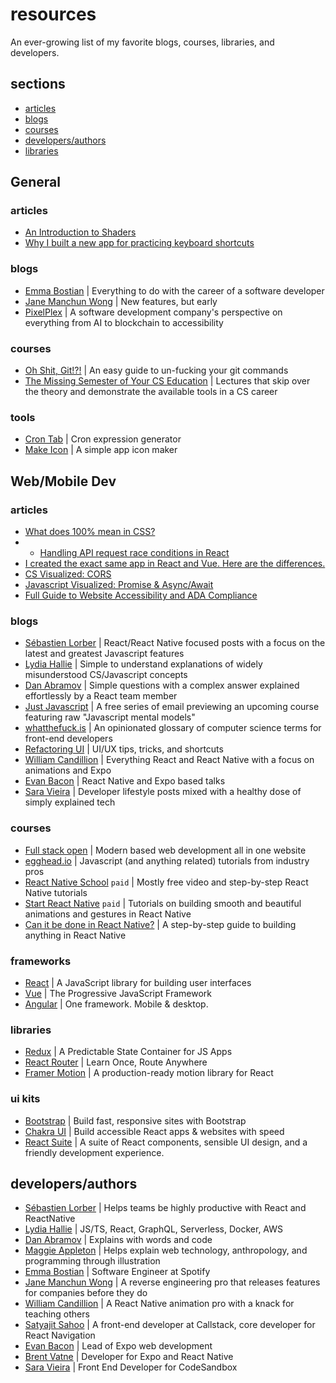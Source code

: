 
# resources
An ever-growing list of my favorite blogs, courses, libraries, and developers.

## sections
- [articles](https://github.com/ngregrichardson/resources/blob/master/README.md#articles)
- [blogs](https://github.com/ngregrichardson/resources/blob/master/README.md#blogs)
- [courses](https://github.com/ngregrichardson/resources/blob/master/README.md#courses)
- [developers/authors](https://github.com/ngregrichardson/resources/blob/master/README.md#developersauthors)
- [libraries](https://github.com/ngregrichardson/resources/blob/master/README.md#libraries)

## General

### articles
- [An Introduction to Shaders ](https://frontend.horse/issues/8/)
- [Why I built a new app for practicing keyboard shortcuts](https://tkainrad.dev/posts/why-i-built-a-new-app-for-practicing-keyboard-shortcuts/)

### blogs
- [Emma Bostian](https://dev.to/emmabostian/) | Everything to do with the career of a software developer
- [Jane Manchun Wong](https://wongmjane.com/) | New features, but early
- [PixelPlex](https://pixelplex.io/blog/) | A software development company's perspective on everything from AI to blockchain to accessibility

### courses
- [Oh Shit, Git!?!](https://ohshitgit.com/) | An easy guide to un-fucking your git commands 
- [The Missing Semester of Your CS Education](https://missing.csail.mit.edu/) | Lectures that skip over the theory and demonstrate the available tools in a CS career

### tools
- [Cron Tab](https://crontab.cronhub.io/) | Cron expression generator
- [Make Icon](https://buildicon.netlify.app/) | A simple app icon maker

## Web/Mobile Dev

### articles
- [What does 100% mean in CSS?](https://wattenberger.com/blog/css-percents)
- - [Handling API request race conditions in React](https://sebastienlorber.com/handling-api-request-race-conditions-in-react)
- [I created the exact same app in React and Vue. Here are the differences.](https://medium.com/javascript-in-plain-english/i-created-the-exact-same-app-in-react-and-vue-here-are-the-differences-2019-edition-42ba2cab9e56)
- [CS Visualized: CORS](https://dev.to/lydiahallie/cs-visualized-cors-5b8h)
- [Javascript Visualized: Promise & Async/Await](https://dev.to/lydiahallie/javascript-visualized-promises-async-await-5gke)
- [Full Guide to Website Accessibility and ADA Compliance](https://pixelplex.io/blog/guide-to-website-accessibility-and-ada-compliance/)

### blogs
- [Sébastien Lorber](https://sebastienlorber.com/) | React/React Native focused posts with a focus on the latest and greatest Javascript features
- [Lydia Hallie](https://dev.to/lydiahallie/) | Simple to understand explanations of widely misunderstood CS/Javascript concepts
- [Dan Abramov](https://overreacted.io/) | Simple questions with a complex answer explained effortlessly by a React team member
- [Just Javascript](https://justjavascript.com/) | A free series of email previewing an upcoming course featuring raw "Javascript mental models"
- [whatthefuck.is](https://whatthefuck.is/) | An opinionated glossary of computer science terms for front-end developers
- [Refactoring UI](https://refactoringui.com/) | UI/UX tips, tricks, and shortcuts
- [William Candillion](https://medium.com/@wcandillon/) | Everything React and React Native with a focus on animations and Expo
- [Evan Bacon](https://evanbacon.dev/) | React Native and Expo based talks
- [Sara Vieira](https://iamsaravieira.com/blog/) | Developer lifestyle posts mixed with a healthy dose of simply explained tech

### courses
- [Full stack open](https://fullstackopen.com/en/) | Modern based web development all in one website
- [egghead.io](https://egghead.io/) | Javascript (and anything related) tutorials from industry pros
- [React Native School](https://www.reactnativeschool.com/) `paid` | Mostly free video and step-by-step React Native tutorials
- [Start React Native](https://start-react-native.dev/) `paid` | Tutorials on building smooth and beautiful animations and gestures in React Native
- [Can it be done in React Native?](https://www.youtube.com/wcandillon/) | A step-by-step guide to building anything in React Native

### frameworks
- [React](https://reactjs.org/) | A JavaScript library for building user interfaces
- [Vue](https://vuejs.org/) | The Progressive  JavaScript Framework
- [Angular](https://angular.io/) | One framework. Mobile & desktop.

### libraries
- [Redux](https://redux.js.org/) | A Predictable State Container for JS Apps
- [React Router](https://reactrouter.com/) | Learn Once, Route Anywhere
- [Framer Motion](https://www.framer.com/motion/) | A production-ready motion library for React

### ui kits
- [Bootstrap](https://getbootstrap.com/) | Build fast, responsive sites with Bootstrap
- [Chakra UI](https://chakra-ui.com/) | Build accessible React apps & websites with speed
- [React Suite](https://rsuitejs.com/) | A suite of React components, sensible UI design, and a friendly development experience.

## developers/authors
- [Sébastien Lorber](https://sebastienlorber.com/) | Helps teams be highly productive with React and ReactNative
- [Lydia Hallie](https://www.lydiahallie.dev/) | JS/TS, React, GraphQL, Serverless, Docker, AWS
- [Dan Abramov](https://overreacted.io/) | Explains with words and code
- [Maggie Appleton](https://maggieappleton.com/) | Helps explain web technology, anthropology, and programming through illustration
- [Emma Bostian](https://dev.to/emmabostian/) | Software Engineer at Spotify
- [Jane Manchun Wong](https://wongmjane.com/) | A reverse engineering pro that releases features for companies before they do
- [William Candillion](https://twitter.com/wcandillon/) | A React Native animation pro with a knack for teaching others
- [Satyajit Sahoo](https://twitter.com/satya164/) | A front-end developer at Callstack, core developer for React Navigation
- [Evan Bacon](https://evanbacon.dev/) | Lead of Expo web development
- [Brent Vatne](https://twitter.com/notbrent/) | Developer for Expo and React Native
- [Sara Vieira](https://iamsaravieira.com/) | Front End Developer for CodeSandbox
